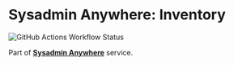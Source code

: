 # Sysadmin Anywhere: Inventory
![GitHub Actions Workflow Status](https://img.shields.io/github/actions/workflow/status/sysadminanywhere/inventory/maven.yml)

Part of **[Sysadmin Anywhere](https://github.com/sysadminanywhere/sysadminanywhere)** service.
